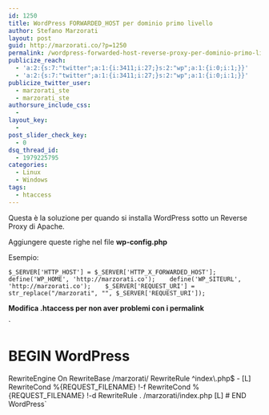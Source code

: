 ```yaml
---
id: 1250
title: WordPress FORWARDED_HOST per dominio primo livello
author: Stefano Marzorati
layout: post
guid: http://marzorati.co/?p=1250
permalink: /wordpress-forwarded-host-reverse-proxy-per-dominio-primo-livello/
publicize_reach:
  - 'a:2:{s:7:"twitter";a:1:{i:3411;i:27;}s:2:"wp";a:1:{i:0;i:1;}}'
  - 'a:2:{s:7:"twitter";a:1:{i:3411;i:27;}s:2:"wp";a:1:{i:0;i:1;}}'
publicize_twitter_user:
  - marzorati_ste
  - marzorati_ste
authorsure_include_css:
  - 
layout_key:
  - 
post_slider_check_key:
  - 0
dsq_thread_id:
  - 1979225795
categories:
  - Linux
  - Windows
tags:
  - htaccess
---
```

Questa è la soluzione per quando si installa WordPress sotto un Reverse Proxy di Apache.

Aggiungere queste righe nel file **wp-config.php**

Esempio:

`$_SERVER['HTTP_HOST'] = $_SERVER['HTTP_X_FORWARDED_HOST'];   
define('WP_HOME', 'http://marzorati.co');   
define('WP_SITEURL', 'http://marzorati.co');   
$_SERVER['REQUEST_URI'] = str_replace("/marzorati", "", $_SERVER['REQUEST_URI']);`

**Modifica .htaccess per non aver problemi con i permalink**

`   
# BEGIN WordPress   
<IfModule mod_rewrite.c>   
RewriteEngine On   
RewriteBase /marzorati/   
RewriteRule ^index\.php$ - [L]
RewriteCond %{REQUEST_FILENAME} !-f   
RewriteCond %{REQUEST_FILENAME} !-d   
RewriteRule . /marzorati/index.php [L]
</IfModule>   
# END WordPress`